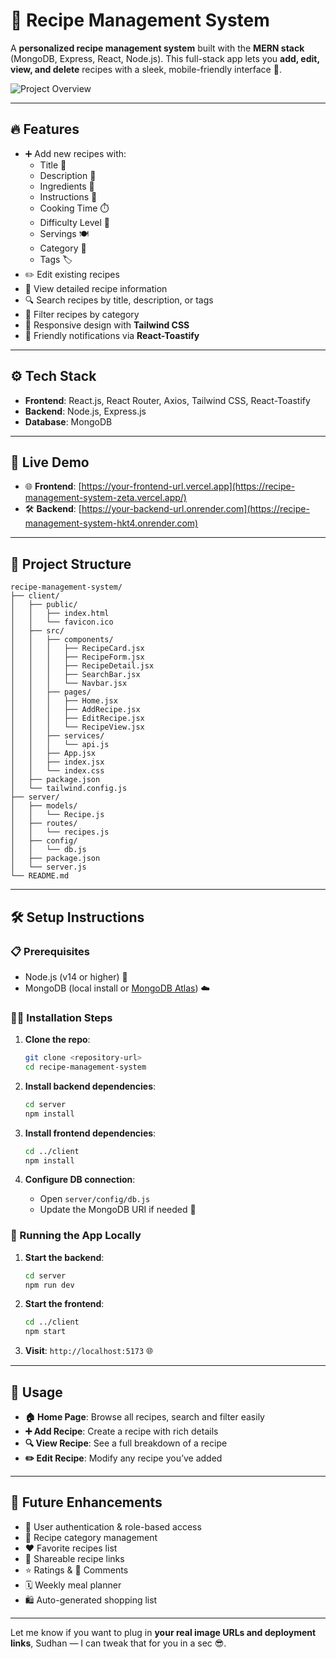 # 🍲 Recipe Management System

A **personalized recipe management system** built with the **MERN stack** (MongoDB, Express, React, Node.js). This full-stack app lets you **add, edit, view, and delete** recipes with a sleek, mobile-friendly interface 💅.

![Project Overview](https://your-image-url-here.com/overview.png)

---

## 🔥 Features

- ➕ Add new recipes with:
  - Title 📝
  - Description 🧾
  - Ingredients 🛒
  - Instructions 📖
  - Cooking Time ⏱️
  - Difficulty Level 💪
  - Servings 🍽️
  - Category 🍱
  - Tags 🏷️
- ✏️ Edit existing recipes
- 👀 View detailed recipe information
- 🔍 Search recipes by title, description, or tags
- 🧠 Filter recipes by category
- 📱 Responsive design with **Tailwind CSS**
- 🔔 Friendly notifications via **React-Toastify**

---

## ⚙️ Tech Stack

- **Frontend**: React.js, React Router, Axios, Tailwind CSS, React-Toastify  
- **Backend**: Node.js, Express.js  
- **Database**: MongoDB  

---

## 🚀 Live Demo

- 🌐 **Frontend**: [https://your-frontend-url.vercel.app](https://recipe-management-system-zeta.vercel.app/)
- 🛠️ **Backend**: [https://your-backend-url.onrender.com](https://recipe-management-system-hkt4.onrender.com)

---

## 🧩 Project Structure

```
recipe-management-system/
├── client/
│   ├── public/
│   │   ├── index.html
│   │   └── favicon.ico
│   ├── src/
│   │   ├── components/
│   │   │   ├── RecipeCard.jsx
│   │   │   ├── RecipeForm.jsx
│   │   │   ├── RecipeDetail.jsx
│   │   │   ├── SearchBar.jsx
│   │   │   └── Navbar.jsx
│   │   ├── pages/
│   │   │   ├── Home.jsx
│   │   │   ├── AddRecipe.jsx
│   │   │   ├── EditRecipe.jsx
│   │   │   └── RecipeView.jsx
│   │   ├── services/
│   │   │   └── api.js
│   │   ├── App.jsx
│   │   ├── index.jsx
│   │   └── index.css
│   ├── package.json
│   └── tailwind.config.js
├── server/
│   ├── models/
│   │   └── Recipe.js
│   ├── routes/
│   │   └── recipes.js
│   ├── config/
│   │   └── db.js
│   ├── package.json
│   └── server.js
└── README.md
```

---

## 🛠️ Setup Instructions

### 📋 Prerequisites

- Node.js (v14 or higher) 🧱
- MongoDB (local install or [MongoDB Atlas](https://www.mongodb.com/cloud/atlas)) ☁️

### 🧑‍🍳 Installation Steps

1. **Clone the repo**:
   ```bash
   git clone <repository-url>
   cd recipe-management-system
   ```

2. **Install backend dependencies**:
   ```bash
   cd server
   npm install
   ```

3. **Install frontend dependencies**:
   ```bash
   cd ../client
   npm install
   ```

4. **Configure DB connection**:
   - Open `server/config/db.js`
   - Update the MongoDB URI if needed 🔐

### 🏃 Running the App Locally

1. **Start the backend**:
   ```bash
   cd server
   npm run dev
   ```

2. **Start the frontend**:
   ```bash
   cd ../client
   npm start
   ```

3. **Visit**: `http://localhost:5173` 🌐

---

## 🧠 Usage

- **🏠 Home Page**: Browse all recipes, search and filter easily  
- **➕ Add Recipe**: Create a recipe with rich details  
- **🔍 View Recipe**: See a full breakdown of a recipe  
- **✏️ Edit Recipe**: Modify any recipe you’ve added  

---

## 🚧 Future Enhancements

- 🔐 User authentication & role-based access
- 🧾 Recipe category management
- ❤️ Favorite recipes list
- 🔗 Shareable recipe links
- ⭐ Ratings & 💬 Comments
- 🗓️ Weekly meal planner
- 🛍️ Auto-generated shopping list

---

Let me know if you want to plug in **your real image URLs and deployment links**, Sudhan — I can tweak that for you in a sec 😎.
